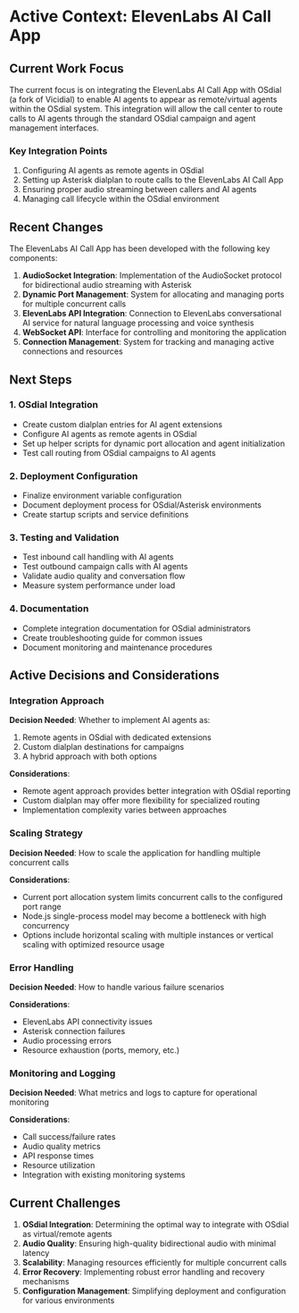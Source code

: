 # Active Context: ElevenLabs AI Call App

## Current Work Focus

The current focus is on integrating the ElevenLabs AI Call App with OSdial (a fork of Vicidial) to enable AI agents to appear as remote/virtual agents within the OSdial system. This integration will allow the call center to route calls to AI agents through the standard OSdial campaign and agent management interfaces.

### Key Integration Points
1. Configuring AI agents as remote agents in OSdial
2. Setting up Asterisk dialplan to route calls to the ElevenLabs AI Call App
3. Ensuring proper audio streaming between callers and AI agents
4. Managing call lifecycle within the OSdial environment

## Recent Changes

The ElevenLabs AI Call App has been developed with the following key components:

1. **AudioSocket Integration**: Implementation of the AudioSocket protocol for bidirectional audio streaming with Asterisk
2. **Dynamic Port Management**: System for allocating and managing ports for multiple concurrent calls
3. **ElevenLabs API Integration**: Connection to ElevenLabs conversational AI service for natural language processing and voice synthesis
4. **WebSocket API**: Interface for controlling and monitoring the application
5. **Connection Management**: System for tracking and managing active connections and resources

## Next Steps

### 1. OSdial Integration
- Create custom dialplan entries for AI agent extensions
- Configure AI agents as remote agents in OSdial
- Set up helper scripts for dynamic port allocation and agent initialization
- Test call routing from OSdial campaigns to AI agents

### 2. Deployment Configuration
- Finalize environment variable configuration
- Document deployment process for OSdial/Asterisk environments
- Create startup scripts and service definitions

### 3. Testing and Validation
- Test inbound call handling with AI agents
- Test outbound campaign calls with AI agents
- Validate audio quality and conversation flow
- Measure system performance under load

### 4. Documentation
- Complete integration documentation for OSdial administrators
- Create troubleshooting guide for common issues
- Document monitoring and maintenance procedures

## Active Decisions and Considerations

### Integration Approach
**Decision Needed**: Whether to implement AI agents as:
1. Remote agents in OSdial with dedicated extensions
2. Custom dialplan destinations for campaigns
3. A hybrid approach with both options

**Considerations**:
- Remote agent approach provides better integration with OSdial reporting
- Custom dialplan may offer more flexibility for specialized routing
- Implementation complexity varies between approaches

### Scaling Strategy
**Decision Needed**: How to scale the application for handling multiple concurrent calls

**Considerations**:
- Current port allocation system limits concurrent calls to the configured port range
- Node.js single-process model may become a bottleneck with high concurrency
- Options include horizontal scaling with multiple instances or vertical scaling with optimized resource usage

### Error Handling
**Decision Needed**: How to handle various failure scenarios

**Considerations**:
- ElevenLabs API connectivity issues
- Asterisk connection failures
- Audio processing errors
- Resource exhaustion (ports, memory, etc.)

### Monitoring and Logging
**Decision Needed**: What metrics and logs to capture for operational monitoring

**Considerations**:
- Call success/failure rates
- Audio quality metrics
- API response times
- Resource utilization
- Integration with existing monitoring systems

## Current Challenges

1. **OSdial Integration**: Determining the optimal way to integrate with OSdial as virtual/remote agents
2. **Audio Quality**: Ensuring high-quality bidirectional audio with minimal latency
3. **Scalability**: Managing resources efficiently for multiple concurrent calls
4. **Error Recovery**: Implementing robust error handling and recovery mechanisms
5. **Configuration Management**: Simplifying deployment and configuration for various environments
